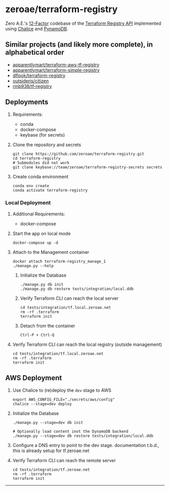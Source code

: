 # zeroae/terraform-registry
Zero A.E.'s [12-Factor][12-factor] codebase of the [Terraform Registry API][registry-api] implemented using [Chalice][chalice] and [PynamoDB][pynamodb].

## Similar projects (and likely more complete), in alphabetical order
  - [apparentlymart/terraform-aws-tf-registry](https://github.com/apparentlymart/terraform-aws-tf-registry)
  - [apparentlymart/terraform-simple-registry](https://github.com/apparentlymart/terraform-simple-registry)
  - [dflook/terraform-registry](https://github.com/dflook/terraform-registry)
  - [outsideris/citizen](https://github.com/outsideris/citizen)
  - [rmb938/tf-registry](https://github.com/rmb938/tf-registry)

## Deployments
1. Requirements: 
    - conda
    - docker-compose
    - keybase (for secrets)

1. Clone the repository and secrets
    ```shell script
    git clone https://github.com/zeroae/terraform-registry.git
    cd terraform-registry
    # Submodules did not work
    git clone keybase://team/zeroae/terraform-registry-secrets secrets
   ``` 

1. Create conda environment
    ```shell script
    conda env create 
    conda activate terraform-registry
    ```` 

### Local Deployment
1. Additional Requirements:
    - docker-compose

1. Start the app on local mode
    ```shell script
    docker-compose up -d
    ```

1. Attach to the Management container 
    ```shell script
    docker attach terraform-registry_manage_1
    ./manage.py --help
    ```

    1. Initialize the Database
       ```shell script
       ./manage.py db init
       ./manage.py db restore tests/integration/local.ddb
       ```
    1. Verify Terraform CLI can reach the local server
        ```shell script
        cd tests/integration/tf.local.zeroae.net
        rm -rf .terraform
        terraform init
        ```
    1. Detach from the container
        ```shell script
        Ctrl-P + Ctrl-Q
        ```

1. Verify Terraform CLI can reach the local registry (outside management)
    ```shell script
    cd tests/integration/tf.local.zeroae.net
    rm -rf .terraform
    terraform init
    ```

## AWS Deployment
1. Use Chalice to (re)deploy the `dev` stage to AWS
    ```shell script
    export AWS_CONFIG_FILE="./secrets/aws/config"
    chalice --stage=dev deploy
    ```

1. Initialize the Database
    ```shell script
    ./manage.py --stage=dev db init

    # Optionally load content inot the DynamoDB backend
    ./manage.py --stage=dev db restore tests/integration/local.ddb
    ```

1. Configure a DNS entry to point to the dev stage.
   documentation t.b.d., this is already setup for tf.zeroae.net

1. Verify Terraform CLI can reach the remote server
    ```shell script
    cd tests/integration/tf.zeroae.net
    rm -rf .terraform
    terraform init
    ```

---
[12-factor]: https://www.12factor.net
[chalice]: https://github.com/aws/chalice
[pynamodb]: https://github.com/pynamodb/PynamoDB
[registry-api]: https://www.terraform.io/docs/registry/api.html
